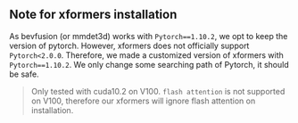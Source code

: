 ## Note for xformers installation

As bevfusion (or mmdet3d) works with `Pytorch==1.10.2`, we opt to keep the version of pytorch. However, xformers does not officially support `Pytorch<2.0.0`. Therefore, we made a customized version of xformers with `Pytorch==1.10.2`. We only change some searching path of Pytorch, it should be safe.

> Only tested with cuda10.2 on V100. `flash attention` is not supported on V100, therefore our xformers will ignore flash attention on installation.

